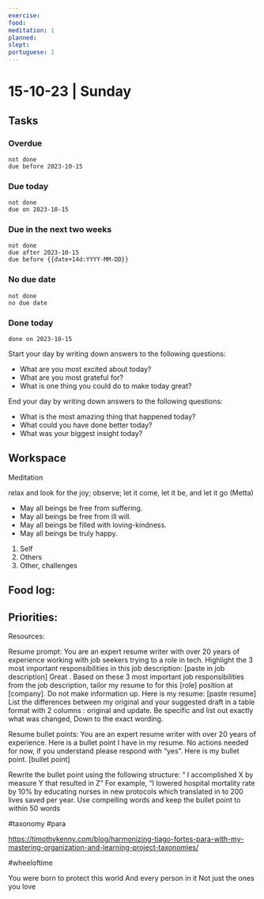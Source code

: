 ```yaml
---
exercise: 
food: 
meditation: 1
planned: 
slept: 
portuguese: 1
---
```


# 15-10-23 | Sunday

## Tasks
### Overdue
```tasks
not done
due before 2023-10-15
```

### Due today
```tasks
not done
due on 2023-10-15
```

### Due in the next two weeks
```tasks
not done
due after 2023-10-15
due before {{date+14d:YYYY-MM-DD}}
```

### No due date
```tasks
not done
no due date
```

### Done today
```tasks
done on 2023-10-15
```


Start your day by writing down answers to the following questions:

- What are you most excited about today? 
- What are you most grateful for? 
- What is one thing you could do to make today great?  

End your day by writing down answers to the following questions: 

- What is the most amazing thing that happened today? 
- What could you have done better today? 
- What was your biggest insight today?

## Workspace

Meditation 

relax and look for the joy; observe; let it come, let it be, and let it go
(Metta)
-   May all beings be free from suffering.
-   May all beings be free from ill will.
-   May all beings be filled with loving-kindness.
-   May all beings be truly happy.

1. Self
2. Others
3. Other, challenges

Food log:
- 

Priorities:
- 

Resources:

Resume prompt:
You are an expert resume writer with over 20 years of experience working with job seekers trying to a role in tech.
Highlight the 3 most important responsibilities in this job description:
[paste in job description]
Great . Based on these 3 most important job responsibilities from the job description, tailor my resume to for this [role] position at [company].  Do not make information up. Here is my resume:
[paste resume]
List the differences between my original and your suggested draft in a table format with 2 columns : original and update.
Be specific and list out exactly what was changed, Down to the exact wording.

Resume bullet points:
You are an expert resume writer with over 20 years of experience.
Here is a bullet point I have in my resume. No actions needed for now, if you understand please respond with “yes”.
Here is my bullet point.
[bullet point]

Rewrite the bullet point using the following structure: “ I accomplished X by measure Y that resulted in Z”
For example, “I lowered hospital mortality rate by 10% by educating nurses in new protocols which translated in to 200 lives saved per year.
Use compelling words and keep the bullet point to within 50 words


#taxonomy
#para 

https://timothykenny.com/blog/harmonizing-tiago-fortes-para-with-my-mastering-organization-and-learning-project-taxonomies/

#wheeloftime

You were born to protect this world And every person in it Not just the ones you love